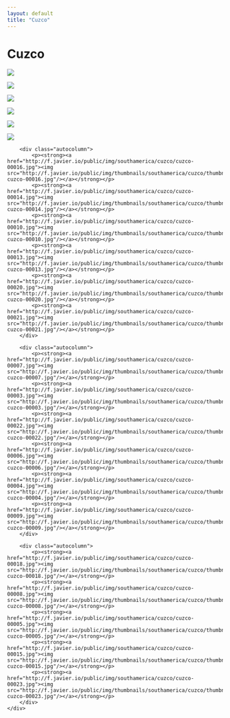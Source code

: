 ```yaml
---
layout: default
title: "Cuzco"
---
```


<h1 class="page" style="padding-left:0%;">Cuzco</h1>
<div class="page">
    <div class="autowide">
        <div class="autocolumn">
            <p><strong><a href="http://f.javier.io/public/img/southamerica/cuzco/cuzco-00001.jpg"><img src="http://f.javier.io/public/img/thumbnails/southamerica/cuzco/thumbnail-cuzco-00001.jpg"/></a></strong></p>
            <p><strong><a href="http://f.javier.io/public/img/southamerica/cuzco/cuzco-00012.jpg"><img src="http://f.javier.io/public/img/thumbnails/southamerica/cuzco/thumbnail-cuzco-00012.jpg"/></a></strong></p>
            <p><strong><a href="http://f.javier.io/public/img/southamerica/cuzco/cuzco-00019.jpg"><img src="http://f.javier.io/public/img/thumbnails/southamerica/cuzco/thumbnail-cuzco-00019.jpg"/></a></strong></p>
            <p><strong><a href="http://f.javier.io/public/img/southamerica/cuzco/cuzco-00011.jpg"><img src="http://f.javier.io/public/img/thumbnails/southamerica/cuzco/thumbnail-cuzco-00011.jpg"/></a></strong></p>
            <p><strong><a href="http://f.javier.io/public/img/southamerica/cuzco/cuzco-00017.jpg"><img src="http://f.javier.io/public/img/thumbnails/southamerica/cuzco/thumbnail-cuzco-00017.jpg"/></a></strong></p>
            <p><strong><a href="http://f.javier.io/public/img/southamerica/cuzco/cuzco-00002.jpg"><img src="http://f.javier.io/public/img/thumbnails/southamerica/cuzco/thumbnail-cuzco-00002.jpg"/></a></strong></p>
        </div>

        <div class="autocolumn">
            <p><strong><a href="http://f.javier.io/public/img/southamerica/cuzco/cuzco-00016.jpg"><img src="http://f.javier.io/public/img/thumbnails/southamerica/cuzco/thumbnail-cuzco-00016.jpg"/></a></strong></p>
            <p><strong><a href="http://f.javier.io/public/img/southamerica/cuzco/cuzco-00014.jpg"><img src="http://f.javier.io/public/img/thumbnails/southamerica/cuzco/thumbnail-cuzco-00014.jpg"/></a></strong></p>
            <p><strong><a href="http://f.javier.io/public/img/southamerica/cuzco/cuzco-00010.jpg"><img src="http://f.javier.io/public/img/thumbnails/southamerica/cuzco/thumbnail-cuzco-00010.jpg"/></a></strong></p>
            <p><strong><a href="http://f.javier.io/public/img/southamerica/cuzco/cuzco-00013.jpg"><img src="http://f.javier.io/public/img/thumbnails/southamerica/cuzco/thumbnail-cuzco-00013.jpg"/></a></strong></p>
            <p><strong><a href="http://f.javier.io/public/img/southamerica/cuzco/cuzco-00020.jpg"><img src="http://f.javier.io/public/img/thumbnails/southamerica/cuzco/thumbnail-cuzco-00020.jpg"/></a></strong></p>
            <p><strong><a href="http://f.javier.io/public/img/southamerica/cuzco/cuzco-00021.jpg"><img src="http://f.javier.io/public/img/thumbnails/southamerica/cuzco/thumbnail-cuzco-00021.jpg"/></a></strong></p>
        </div>

        <div class="autocolumn">
            <p><strong><a href="http://f.javier.io/public/img/southamerica/cuzco/cuzco-00007.jpg"><img src="http://f.javier.io/public/img/thumbnails/southamerica/cuzco/thumbnail-cuzco-00007.jpg"/></a></strong></p>
            <p><strong><a href="http://f.javier.io/public/img/southamerica/cuzco/cuzco-00003.jpg"><img src="http://f.javier.io/public/img/thumbnails/southamerica/cuzco/thumbnail-cuzco-00003.jpg"/></a></strong></p>
            <p><strong><a href="http://f.javier.io/public/img/southamerica/cuzco/cuzco-00022.jpg"><img src="http://f.javier.io/public/img/thumbnails/southamerica/cuzco/thumbnail-cuzco-00022.jpg"/></a></strong></p>
            <p><strong><a href="http://f.javier.io/public/img/southamerica/cuzco/cuzco-00006.jpg"><img src="http://f.javier.io/public/img/thumbnails/southamerica/cuzco/thumbnail-cuzco-00006.jpg"/></a></strong></p>
            <p><strong><a href="http://f.javier.io/public/img/southamerica/cuzco/cuzco-00004.jpg"><img src="http://f.javier.io/public/img/thumbnails/southamerica/cuzco/thumbnail-cuzco-00004.jpg"/></a></strong></p>
            <p><strong><a href="http://f.javier.io/public/img/southamerica/cuzco/cuzco-00009.jpg"><img src="http://f.javier.io/public/img/thumbnails/southamerica/cuzco/thumbnail-cuzco-00009.jpg"/></a></strong></p>
        </div>

        <div class="autocolumn">
            <p><strong><a href="http://f.javier.io/public/img/southamerica/cuzco/cuzco-00018.jpg"><img src="http://f.javier.io/public/img/thumbnails/southamerica/cuzco/thumbnail-cuzco-00018.jpg"/></a></strong></p>
            <p><strong><a href="http://f.javier.io/public/img/southamerica/cuzco/cuzco-00008.jpg"><img src="http://f.javier.io/public/img/thumbnails/southamerica/cuzco/thumbnail-cuzco-00008.jpg"/></a></strong></p>
            <p><strong><a href="http://f.javier.io/public/img/southamerica/cuzco/cuzco-00005.jpg"><img src="http://f.javier.io/public/img/thumbnails/southamerica/cuzco/thumbnail-cuzco-00005.jpg"/></a></strong></p>
            <p><strong><a href="http://f.javier.io/public/img/southamerica/cuzco/cuzco-00015.jpg"><img src="http://f.javier.io/public/img/thumbnails/southamerica/cuzco/thumbnail-cuzco-00015.jpg"/></a></strong></p>
            <p><strong><a href="http://f.javier.io/public/img/southamerica/cuzco/cuzco-00023.jpg"><img src="http://f.javier.io/public/img/thumbnails/southamerica/cuzco/thumbnail-cuzco-00023.jpg"/></a></strong></p>
        </div>
    </div>
</div>
